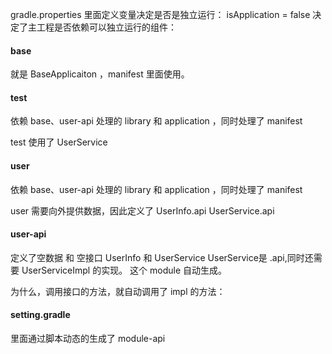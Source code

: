 

gradle.properties 里面定义变量决定是否是独立运行：
isApplication = false
决定了主工程是否依赖可以独立运行的组件：

#### base
就是 BaseApplicaiton ，manifest 里面使用。


#### test
依赖 base、user-api
处理的 library 和 application ，同时处理了 manifest


test 使用了 UserService



#### user
依赖 base、user-api
处理的 library 和 application ，同时处理了 manifest

user 需要向外提供数据，因此定义了
UserInfo.api
UserService.api



#### user-api
定义了空数据 和 空接口
UserInfo 和 UserService
UserService是 .api,同时还需要  UserServiceImpl 的实现。
这个 module 自动生成。


为什么，调用接口的方法，就自动调用了 impl 的方法：







#### setting.gradle
里面通过脚本动态的生成了 module-api 












